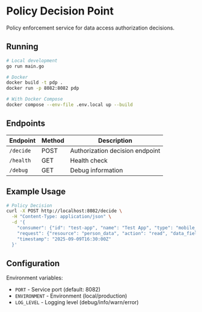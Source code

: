 # Policy Decision Point

Policy enforcement service for data access authorization decisions.

## Running

```bash
# Local development
go run main.go

# Docker
docker build -t pdp .
docker run -p 8082:8082 pdp

# With Docker Compose
docker compose --env-file .env.local up --build
```

## Endpoints

| Endpoint | Method | Description |
|----------|--------|-------------|
| `/decide` | POST | Authorization decision endpoint |
| `/health` | GET | Health check |
| `/debug` | GET | Debug information |

## Example Usage

```bash
# Policy Decision
curl -X POST http://localhost:8082/decide \
  -H "Content-Type: application/json" \
  -d '{
    "consumer": {"id": "test-app", "name": "Test App", "type": "mobile_app"},
    "request": {"resource": "person_data", "action": "read", "data_fields": ["person.fullName"]},
    "timestamp": "2025-09-09T16:30:00Z"
  }'
```

## Configuration

Environment variables:
- `PORT` - Service port (default: 8082)
- `ENVIRONMENT` - Environment (local/production)
- `LOG_LEVEL` - Logging level (debug/info/warn/error)
